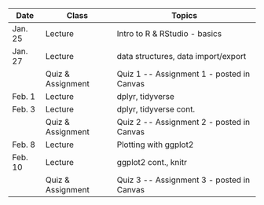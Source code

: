 | **Date** | **Class**                      |   **Topics**                     |
|----------|--------------------------------|----------------------------------|
| Jan. 25   | Lecture                        | Intro to R & RStudio -  basics        |
| Jan. 27        | Lecture              |  data structures, data import/export        |
|          | Quiz & Assignment              |  Quiz 1 -- Assignment 1 - posted in Canvas         |
| Feb. 1  | Lecture                        | dplyr, tidyverse           |
| Feb. 3         | Lecture               |    dplyr, tidyverse cont.        |
|          | Quiz & Assignment             |  Quiz 2 -- Assignment 2 - posted in Canvas         |
| Feb. 8       |  Lecture     | Plotting with ggplot2         |
| Feb. 10         | Lecture            | ggplot2 cont., knitr  |
|          | Quiz & Assignment              |  Quiz 3 -- Assignment 3 - posted in Canvas         |
